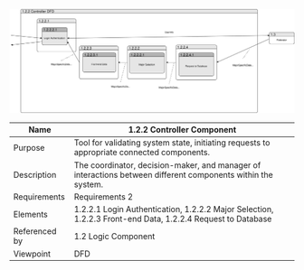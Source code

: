 ![Controller Component](TeamTwoFiles/SimpleController_DFD.drawio.svg)

| Name | 1.2.2 Controller Component  |
| ----------- | ----------- |
| Purpose | Tool for validating system state, initiating requests to appropriate connected components.  |
| Description | The coordinator, decision-maker, and manager of interactions between different components within the system.  |
| Requirements | Requirements 2 |
| Elements | 1.2.2.1 Login Authentication, 1.2.2.2 Major Selection, 1.2.2.3 Front-end Data, 1.2.2.4 Request to Database |
| Referenced by | 1.2 Logic Component   |
| Viewpoint | DFD |
